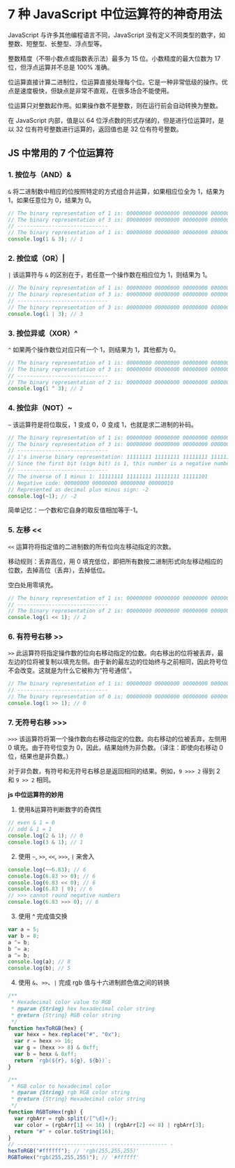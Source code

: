 # 7 种 JavaScript 中位运算符的神奇用法

JavaScript 与许多其他编程语言不同，JavaScript 没有定义不同类型的数字，如整数、短整型、长整型、浮点型等。

整数精度（不带小数点或指数表示法）最多为 15 位。小数精度的最大位数为 17 位，但浮点运算并不总是 100% 准确。

位运算直接计算二进制位，位运算直接处理每个位。它是一种非常低级的操作。优点是速度极快，但缺点是非常不直观，在很多场合不能使用。

位运算只对整数起作用。如果操作数不是整数，则在运行前会自动转换为整数。

在 JavaScript 内部，值是以 64 位浮点数的形式存储的，但是进行位运算时，是以 32 位有符号整数进行运算的，返回值也是 32 位有符号整数。

## JS 中常用的 7 个位运算符

### 1. 按位与（AND）&

`&` 将二进制数中相应的位按照特定的方式组合并运算，如果相应位全为 1，结果为 1，如果任意位为 0，结果为 0。

```js
// The binary representation of 1 is: 00000000 00000000 00000000 00000001
// The binary representation of 3 is: 00000000 00000000 00000000 00000011
// -----------------------------
// The binary representation of 1 is: 00000000 00000000 00000000 00000001
console.log(1 & 3); // 1
```

### 2. 按位或（OR）|

`|` 该运算符与 `&` 的区别在于，若任意一个操作数在相应位为 1，则结果为 1。

```js
// The binary representation of 1 is: 00000000 00000000 00000000 00000001
// The binary representation of 3 is: 00000000 00000000 00000000 00000011
// -----------------------------
// The binary representation of 3 is: 00000000 00000000 00000000 00000011
console.log(1 | 3); // 3
```

### 3. 按位异或（XOR）^

`^` 如果两个操作数位对应只有一个 1，则结果为 1，其他都为 0。

```js
// The binary representation of 1 is: 00000000 00000000 00000000 00000001
// The binary representation of 3 is: 00000000 00000000 00000000 00000011
// -----------------------------
// The binary representation of 2 is: 00000000 00000000 00000000 00000010
console.log(1 ^ 3); // 2
```

### 4. 按位非（NOT）~

`~` 该运算符是将位取反，1 变成 0，0 变成 1，也就是求二进制的补码。

```js
// The binary representation of 1 is: 00000000 00000000 00000000 00000001
// The binary representation of 3 is: 00000000 00000000 00000000 00000011
// -----------------------------
// 1's inverse binary representation: 11111111 11111111 11111111 11111110
// Since the first bit (sign bit) is 1, this number is a negative number. JavaScript internally uses complement code to represent negative numbers, that is, you need to subtract 1 from this number, take the inverse again, and then add a negative sign to get the decimal value corresponding to the negative number.
// -----------------------------
// The inverse of 1 minus 1: 11111111 11111111 11111111 11111101
// Negative code: 00000000 00000000 00000000 00000010
// Represented as decimal plus minus sign: -2
console.log(~1); // -2
```

简单记忆：一个数和它自身的取反值相加等于-1。

### 5. 左移 <<

`<<` 运算符将指定值的二进制数的所有位向左移动指定的次数。

移动规则：丢弃高位，用 0 填充低位，即把所有数按二进制形式向左移动相应的位数，去掉高位（丢弃），去掉低位。

空白处用零填充。

```js
// The binary representation of 1 is: 00000000 00000000 00000000 00000001
// -----------------------------
// The binary representation of 2 is: 00000000 00000000 00000000 00000010
console.log(1 << 1); // 2
```

### 6. 有符号右移 >>

`>>` 此运算符将指定操作数的位向右移动指定的位数。向右移出的位将被丢弃，最左边的位将被复制以填充左侧。由于新的最左边的位始终与之前相同，因此符号位不会改变。这就是为什么它被称为“符号通信”。

```js
// The binary representation of 1 is: 00000000 00000000 00000000 00000001
// -----------------------------
// The binary representation of 0 is: 00000000 00000000 00000000 00000000
console.log(1 >> 1); // 0
```

### 7. 无符号右移 >>>

`>>>` 该运算符将第一个操作数向右移动指定的位数。向右移动的位被丢弃，左侧用 0 填充。由于符号位变为 0，因此，结果始终为非负数。（译注：即使向右移动 0 位，结果也是非负数。）

对于非负数，有符号和无符号右移总是返回相同的结果。例如，`9 >>> 2` 得到 2 和 `9 >> 2` 相同。

**js 中位运算符的妙用**

1. 使用&运算符判断数字的奇偶性

```js
// even & 1 = 0
// odd & 1 = 1
console.log(2 & 1); // 0
console.log(3 & 1); // 1
```

2. 使用 `~`, `>>`, `<<`, `>>>`, `|` 来舍入

```js
console.log(~~6.83); // 6
console.log(6.83 >> 0); // 6
console.log(6.83 << 0); // 6
console.log(6.83 | 0); // 6
// >>> cannot round negative numbers
console.log(6.83 >>> 0); // 6
```

3. 使用 ^ 完成值交换

```js
var a = 5;
var b = 8;
a ^= b;
b ^= a;
a ^= b;
console.log(a); // 8
console.log(b); // 5
```

4. 使用 `&`、`>>`、`|` 完成 rgb 值与十六进制颜色值之间的转换

```js
/**
 * Hexadecimal color value to RGB
 * @param {String} hex hexadecimal color string
 * @return {String} RGB color string
 */
function hexToRGB(hex) {
  var hexx = hex.replace("#", "0x");
  var r = hexx >> 16;
  var g = (hexx >> 8) & 0xff;
  var b = hexx & 0xff;
  return `rgb(${r}, ${g}, ${b})`;
}

/**
 * RGB color to hexadecimal color
 * @param {String} rgb RGB color string
 * @return {String} Hexadecimal color string
 */
function RGBToHex(rgb) {
  var rgbArr = rgb.split(/[^\d]+/);
  var color = (rgbArr[1] << 16) | (rgbArr[2] << 8) | rgbArr[3];
  return "#" + color.toString(16);
}
// ------------------------------------------------ -
hexToRGB("#ffffff"); // 'rgb(255,255,255)'
RGBToHex("rgb(255,255,255)"); // '#ffffff'
```
